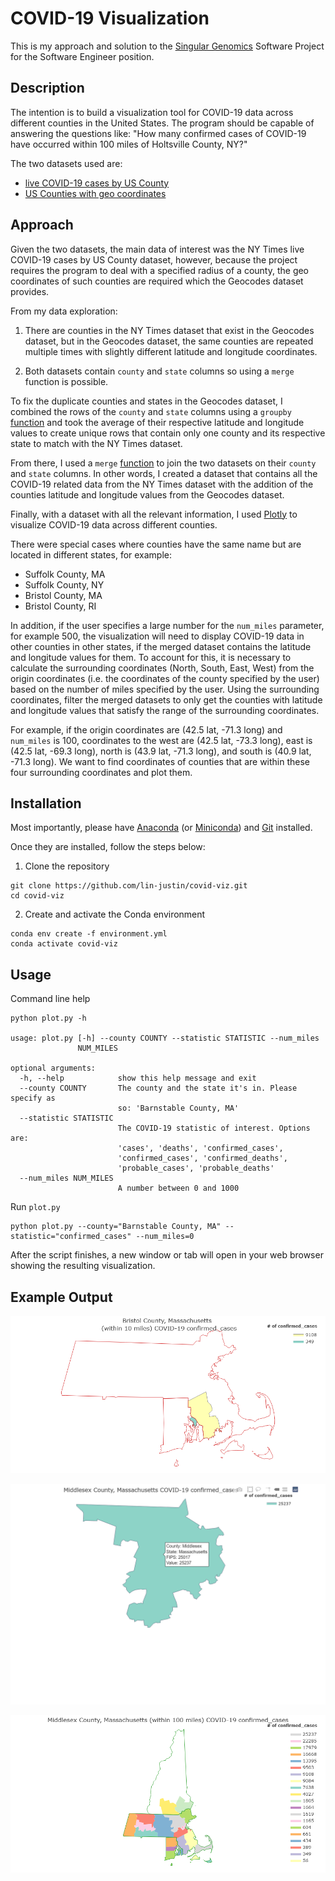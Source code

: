 # COVID-19 Visualization

This is my approach and solution to the [Singular Genomics](https://singulargenomics.com/) Software Project for the Software Engineer position.

## Description

The intention is to build a visualization tool for COVID-19 data across different counties in the United States. The program should be capable of answering the questions like: "How many confirmed cases of COVID-19 have occurred within 100 miles of Holtsville County, NY?"

The two datasets used are:

- [live COVID-19 cases by US County](https://github.com/nytimes/covid-19-data/blob/master/live/us-counties.csv)
- [US Counties with geo coordinates](https://data.healthcare.gov/dataset/Geocodes-USA-with-Counties/52wv-g36k)

## Approach

Given the two datasets, the main data of interest was the NY Times live COVID-19 cases by US County dataset, however, because the project requires the program to deal with a specified radius of a county, the geo coordinates of such counties are required which the Geocodes dataset provides. 

From my data exploration:

1. There are counties in the NY Times dataset that exist in the Geocodes dataset, but in the Geocodes dataset, the same counties are repeated multiple times with slightly different latitude and longitude coordinates. 

2. Both datasets contain `county` and `state` columns so using a `merge` function is possible. 

To fix the duplicate counties and states in the Geocodes dataset, I combined the rows of the `county` and `state` columns using a `groupby` [function](https://pandas.pydata.org/pandas-docs/stable/reference/api/pandas.DataFrame.groupby.html) and took the average of their respective latitude and longitude values to create unique rows that contain only one county and its respective state to match with the NY Times dataset.

From there, I used a `merge` [function](https://pandas.pydata.org/pandas-docs/stable/reference/api/pandas.DataFrame.merge.html) to join the two datasets on their `county` and `state` columns. In other words, I created a dataset that contains all the COVID-19 related data from the NY Times dataset with the addition of the counties latitude and longitude values from the Geocodes dataset.

Finally, with a dataset with all the relevant information, I used [Plotly](https://plotly.com/python/county-choropleth/) to visualize COVID-19 data across different counties.

There were special cases where counties have the same name but are located in different states, for example: 

- Suffolk County, MA
- Suffolk County, NY
- Bristol County, MA
- Bristol County, RI

In addition, if the user specifies a large number for the `num_miles` parameter, for example 500, the visualization will need to display COVID-19 data in other counties in other states, if the merged dataset contains the latitude and longitude values for them. To account for this, it is necessary to calculate the surrounding coordinates (North, South, East, West) from the origin coordinates (i.e. the coordinates of the county specified by the user) based on the number of miles specified by the user. Using the surrounding coordinates, filter the merged datasets to only get the counties with latitude and longitude values that satisfy the range of the surrounding coordinates. 

For example, if the origin coordinates are (42.5 lat, -71.3 long) and `num_miles` is 100, coordinates to the west are (42.5 lat, -73.3 long), east is (42.5 lat, -69.3 long), north is (43.9 lat, -71.3 long), and south is (40.9 lat, -71.3 long). We want to find coordinates of counties that are within these four surrounding coordinates and plot them.

## Installation

Most importantly, please have [Anaconda](https://docs.anaconda.com/anaconda/install/) (or [Miniconda](https://docs.conda.io/en/latest/miniconda.html)) and [Git](https://git-scm.com/downloads) installed.

Once they are installed, follow the steps below:

1. Clone the repository

```
git clone https://github.com/lin-justin/covid-viz.git
cd covid-viz
```

2. Create and activate the Conda environment

```
conda env create -f environment.yml
conda activate covid-viz
```

## Usage

Command line help

```
python plot.py -h

usage: plot.py [-h] --county COUNTY --statistic STATISTIC --num_miles
               NUM_MILES

optional arguments:
  -h, --help            show this help message and exit
  --county COUNTY       The county and the state it's in. Please specify as
                        so: 'Barnstable County, MA'
  --statistic STATISTIC
                        The COVID-19 statistic of interest. Options are:
                        'cases', 'deaths', 'confirmed_cases',
                        'confirmed_cases', 'confirmed_deaths',
                        'probable_cases', 'probable_deaths'
  --num_miles NUM_MILES
                        A number between 0 and 1000
```

Run `plot.py`

```
python plot.py --county="Barnstable County, MA" --statistic="confirmed_cases" --num_miles=0
```

After the script finishes, a new window or tab will open in your web browser showing the resulting visualization.

## Example Output

![picture alt](https://github.com/lin-justin/covid-viz/blob/master/results/bristol_county_ma_10_miles.png)

![picture alt](https://github.com/lin-justin/covid-viz/blob/master/results/middlesex_county_ma_9_miles.png)

![picture alt](https://github.com/lin-justin/covid-viz/blob/master/results/middlesex_county_ma_100_miles.png)
